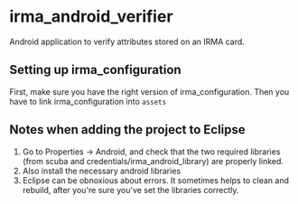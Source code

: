 irma_android_verifier
=====================

Android application to verify attributes stored on an IRMA card.

## Setting up irma_configuration

First, make sure you have the right version of irma_configuration. Then you have to link irma_configuration into `assets`

## Notes when adding the project to Eclipse

 1. Go to Properties -> Android, and check that the two required libraries (from scuba and credentials/irma_android_library) are properly linked.
 2. Also install the necessary android libraries
 3. Eclipse can be obnoxious about errors. It sometimes helps to clean and rebuild, after you're sure you've set the libraries correctly.
